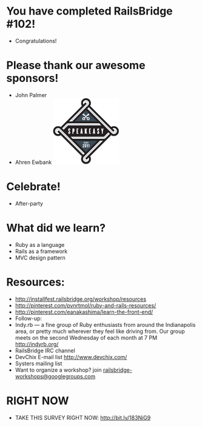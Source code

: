 <!SLIDE bullets incremental>
# You have completed RailsBridge #102!
* Congratulations!


<!SLIDE bullets>
# Please thank our awesome sponsors!
* John Palmer 
* Ahren Ewbank
![Speakeasy](img/speakeasy_logo_01.png)


<!SLIDE bullets>
# Celebrate!
* After-party 


<!SLIDE bullets>
# What did we learn?
* Ruby as a language
* Rails as a framework
* MVC design pattern

<!SLIDE bullets>
# Resources:
* http://installfest.railsbridge.org/workshop/resources
* http://pinterest.com/pvnrtmol/ruby-and-rails-resources/
* http://pinterest.com/eanakashima/learn-the-front-end/
* Follow-up:
* Indy.rb — a fine group of Ruby enthusiasts from around the Indianapolis area, or pretty much wherever they feel like driving from. Our group meets on the second Wednesday of each month at 7 PM http://indyrb.org/
* RailsBridge IRC channel
* DevChix E-mail list http://www.devchix.com/
* Systers mailing list
* Want to organize a workshop? join railsbridge-workshops@googlegroups.com

<!SLIDE bullets>
# RIGHT NOW
* TAKE THIS SURVEY RIGHT NOW: http://bit.ly/183NiG9
